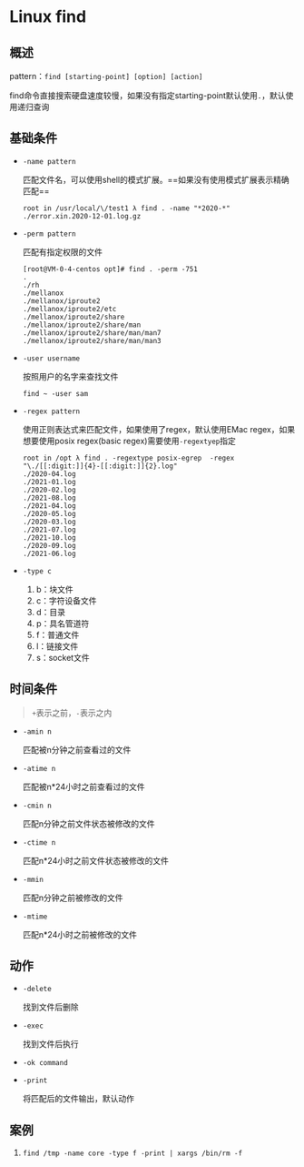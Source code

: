 # Linux find

## 概述

pattern：`find [starting-point] [option] [action]`

find命令直接搜索硬盘速度较慢，如果没有指定starting-point默认使用`.`，默认使用递归查询

## 基础条件

- `-name pattern`

  匹配文件名，可以使用shell的模式扩展。==如果没有使用模式扩展表示精确匹配==

  ```
  root in /usr/local/\/test1 λ find . -name "*2020-*"
  ./error.xin.2020-12-01.log.gz  
  ```

- `-perm pattern`

  匹配有指定权限的文件

  ```
  [root@VM-0-4-centos opt]# find . -perm -751
  .
  ./rh
  ./mellanox
  ./mellanox/iproute2
  ./mellanox/iproute2/etc
  ./mellanox/iproute2/share
  ./mellanox/iproute2/share/man
  ./mellanox/iproute2/share/man/man7
  ./mellanox/iproute2/share/man/man3
  ```

- `-user username`

  按照用户的名字来查找文件

  ```
  find ~ -user sam
  ```

- `-regex pattern`

  使用正则表达式来匹配文件，如果使用了regex，默认使用EMac regex，如果想要使用posix regex(basic regex)需要使用`-regextyep`指定

  ```
  root in /opt λ find . -regextype posix-egrep  -regex "\./[[:digit:]]{4}-[[:digit:]]{2}.log"
  ./2020-04.log
  ./2021-01.log
  ./2020-02.log
  ./2021-08.log
  ./2021-04.log
  ./2020-05.log
  ./2020-03.log
  ./2021-07.log
  ./2021-10.log
  ./2020-09.log
  ./2021-06.log
  ```

- `-type c`

  1. b：块文件
  2. c：字符设备文件
  3. d：目录
  4. p：具名管道符
  5. f：普通文件
  6. l：链接文件
  7. s：socket文件

## 时间条件

> `+`表示之前，`-`表示之内

- `-amin n `

  匹配被n分钟之前查看过的文件

- `-atime n`

  匹配被n*24小时之前查看过的文件

- `-cmin n`

  匹配n分钟之前文件状态被修改的文件

- `-ctime n`

  匹配n*24小时之前文件状态被修改的文件

- `-mmin`

  匹配n分钟之前被修改的文件

- `-mtime`

  匹配n*24小时之前被修改的文件

## 动作

- `-delete`

  找到文件后删除

- `-exec`

  找到文件后执行

- `-ok command`

- `-print`

  将匹配后的文件输出，默认动作

## 案例

1. ```
   find /tmp -name core -type f -print | xargs /bin/rm -f
   ```

